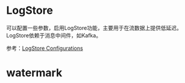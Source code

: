 # LogStore
可以配置一些参数，启用LogStore功能，主要用于在流数据上提供低延迟。LogStore依赖于消息中间件，如Kafka。

参考：[LogStore Configurations](https://amoro.netease.com/docs/latest/configurations/#logstore-configurations)

# watermark
